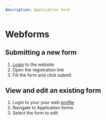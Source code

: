 ```yaml
---
description: Application form
---
```


# Webforms

## Submitting a new form

1. [Login](https://ipbes.net/user/login) to the website
2. Open the registration link
3. Fill the form and click submit.

## View and edit an existing form

1. Login to your your web [profile](https://ipbes.net/user)
2. Navigate to Application forms
3. Select the form to edit

